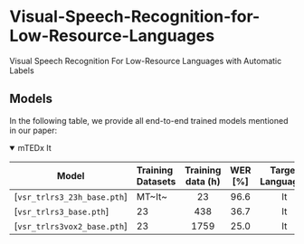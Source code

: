 # Visual-Speech-Recognition-for-Low-Resource-Languages
Visual Speech Recognition For Low-Resource Languages with Automatic Labels


## Models

In the following table, we provide all end-to-end trained models mentioned in our paper:

<details open>

<summary>mTEDx It</summary>

| Model               | Training Datasets  | Training data (h)  |  WER [%]   |    Target Languages     |
|-----------------------------|:----------|:------------------:|:----------:|:------------------------:|
| [`vsr_trlrs3_23h_base.pth`] |       MT~It~            |        23           |    96.6    | It  |
| [`vsr_trlrs3_base.pth`]  |        23               |        438          |    36.7    | It  |
| [`vsr_trlrs3vox2_base.pth`]   |        23       |        1759         |    25.0    | It  |
